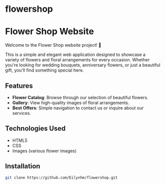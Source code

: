 # flowershop

# Flower Shop Website

Welcome to the Flower Shop website project! 🌸

This is a simple and elegant web application designed to showcase a variety of flowers and floral arrangements for every occasion. Whether you're looking for wedding bouquets, anniversary flowers, or just a beautiful gift, you'll find something special here.

## Features

- **Flower Catalog**: Browse through our selection of beautiful flowers.
- **Gallery**: View high-quality images of floral arrangements.
- **Best Offers**: Simple navigation to contact us or inquire about our services.

## Technologies Used

- HTML5
- CSS
- Images (various flower images)

## Installation

```bash
git clone https://github.com/Eilynhm/flowershop.git
